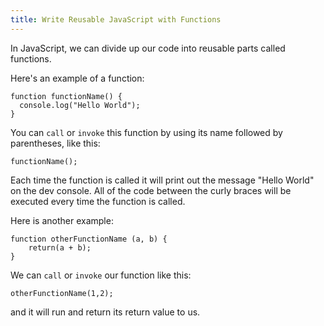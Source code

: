 ```yaml
---
title: Write Reusable JavaScript with Functions
---
```

In JavaScript, we can divide up our code into reusable parts called functions.

Here's an example of a function:

    function functionName() {
      console.log("Hello World");
    }

You can `call` or `invoke` this function by using its name followed by parentheses, like this:

    functionName();

Each time the function is called it will print out the message "Hello World" on the dev console. All of the code between the curly braces will be executed every time the function is called.

Here is another example:

    function otherFunctionName (a, b) {
        return(a + b);
    }

We can `call` or `invoke` our function like this:

    otherFunctionName(1,2);

and it will run and return its return value to us.